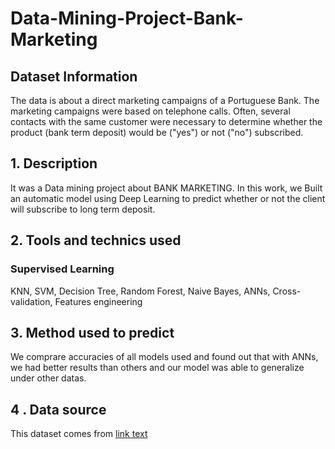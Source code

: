 # Data-Mining-Project-Bank-Marketing
## Dataset Information
The data is about a direct marketing campaigns of a Portuguese Bank. The marketing campaigns were based on telephone calls. Often, several contacts with the same customer were necessary to determine whether the product (bank term deposit) would be ("yes") or not ("no") subscribed.
## 1. Description 
It was a Data mining project about BANK MARKETING. In this work, we Built an automatic model using Deep Learning to predict whether or not the client will subscribe to long term deposit.
## 2. Tools and technics used
### Supervised Learning
KNN, SVM, Decision Tree, Random Forest, Naive Bayes, ANNs, Cross-validation, Features engineering
## 3. Method used to predict
We comprare accuracies of all models used and found out that with ANNs, we had better results than others and our model was able to generalize under other datas. 
## 4 . Data source
This dataset comes from <a href="https://archive.ics.uci.edu/ml/datasets/Bank+Marketing">link text</a>

